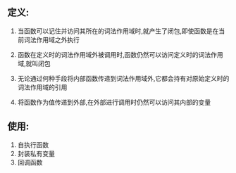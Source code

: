 ## 定义:
1. 当函数可以记住并访问其所在的词法作用域时,就产生了闭包,即使函数是在当前词法作用域之外执行

2. 函数在定义时的词法作用域外被调用时,函数仍然可以访问定义时的词法作用域,就叫闭包

3. 无论通过何种手段将内部函数传递到词法作用域外,它都会持有对原始定义时的词法作用域的引用

4. 将函数作为值传递到外部,在外部进行调用时仍然可以访问其内部的变量

## 使用:
1. 自执行函数
2. 封装私有变量
3. 回调函数